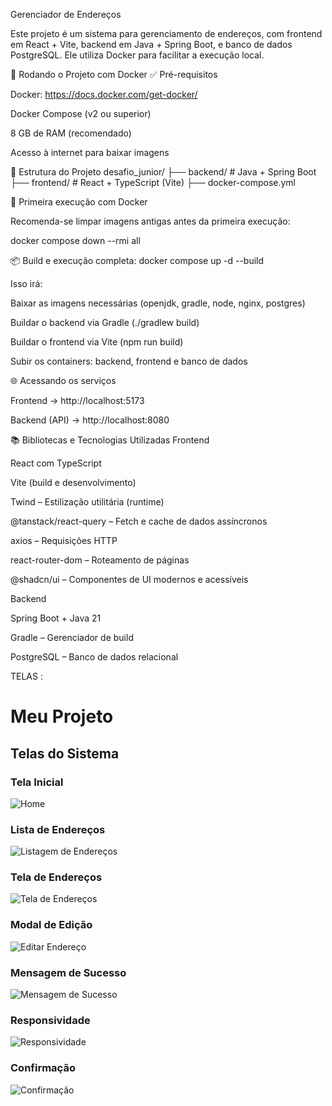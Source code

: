 
Gerenciador de Endereços

Este projeto é um sistema para gerenciamento de endereços, com frontend em React + Vite, backend em Java + Spring Boot, e banco de dados PostgreSQL. Ele utiliza Docker para facilitar a execução local.

🚀 Rodando o Projeto com Docker
✅ Pré-requisitos

Docker: https://docs.docker.com/get-docker/

Docker Compose (v2 ou superior)

8 GB de RAM (recomendado)

Acesso à internet para baixar imagens

📁 Estrutura do Projeto
desafio_junior/
├── backend/       # Java + Spring Boot
├── frontend/      # React + TypeScript (Vite)
├── docker-compose.yml

🔧 Primeira execução com Docker

Recomenda-se limpar imagens antigas antes da primeira execução:

docker compose down --rmi all

📦 Build e execução completa:
docker compose up -d --build


Isso irá:

Baixar as imagens necessárias (openjdk, gradle, node, nginx, postgres)

Buildar o backend via Gradle (./gradlew build)

Buildar o frontend via Vite (npm run build)

Subir os containers: backend, frontend e banco de dados

🌐 Acessando os serviços

Frontend → http://localhost:5173

Backend (API) → http://localhost:8080

📚 Bibliotecas e Tecnologias Utilizadas
Frontend

React com TypeScript

Vite (build e desenvolvimento)

Twind – Estilização utilitária (runtime)

@tanstack/react-query – Fetch e cache de dados assíncronos

axios – Requisições HTTP

react-router-dom – Roteamento de páginas

@shadcn/ui – Componentes de UI modernos e acessíveis

Backend

Spring Boot + Java 21

Gradle – Gerenciador de build

PostgreSQL – Banco de dados relacional

TELAS  : 
# Meu Projeto

## Telas do Sistema

### Tela Inicial
![Home](home.png)

### Lista de Endereços
![Listagem de Endereços](listagem-endereco.png)

### Tela de Endereços
![Tela de Endereços](tela-enderecos.png)

### Modal de Edição
![Editar Endereço](modal-editar.png)

### Mensagem de Sucesso
![Mensagem de Sucesso](mensagem-de-sucesso.png)

### Responsividade
![Responsividade](resposividade.png)

### Confirmação
![Confirmação](confirmacao.png)

